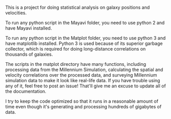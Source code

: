 This is a project for doing statistical analysis on galaxy positions and velocities. 

To run any python script in the Mayavi folder, you need to use python 2 and have Mayavi installed.

To run any python script in the Matplot folder, you need to use python 3 and have matplotlib installed. Python 3 is used because of its superior garbage collector, which is required for doing long-distance correlations on thousands of galaxies.

The scripts in the matplot directory have many functions, including processing data from the Millennium Simulation, calculating the spatial and velocity correlations over the processed data, and surveying Millennium simulation data to make it look like real-life data. If you have trouble using any of it, feel free to post an issue! That'll give me an excuse to update all of the documentation.

I try to keep the code optimized so that it runs in a reasonable amount of time even though it's generating and processing hundreds of gigabytes of data.
